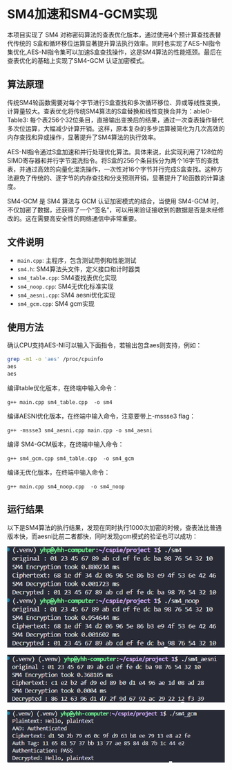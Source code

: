 # SM4加速和SM4-GCM实现

本项目实现了 SM4 对称密码算法的查表优化版本，通过使用4个预计算查找表替代传统的 S盒和循环移位运算显著提升算法执行效率。同时也实现了AES-NI指令集优化,AES-NI指令集可以加速S盒查找操作，这是SM4算法的性能瓶颈。最后在查表优化的基础上实现了SM4-GCM 认证加密模式。

## 算法原理

传统SM4轮函数需要对每个字节进行S盒查找和多次循环移位、异或等线性变换，计算量较大。查表优化将传统SM4算法的S盒替换和线性变换合并为：able0-Table3: 每个表256个32位条目，直接输出变换后的结果，通过一次查表操作替代多次位运算，大幅减少计算开销。这样，原本复杂的多步运算被简化为几次高效的内存查找和异或操作，显著提升了SM4算法的执行效率。

AES-NI指令通过S盒加速和并行处理优化算法。具体来说，此实现利用了128位的SIMD寄存器和并行字节混洗指令。将S盒的256个条目拆分为两个16字节的查找表，并通过高效的向量化混洗操作，一次性对16个字节并行完成S盒查找。这种方法避免了传统的、逐字节的内存查找和分支预测开销，显著提升了轮函数的计算速度。

SM4-GCM 是 SM4 算法与 GCM 认证加密模式的结合，当使用 SM4-GCM 时，不仅加密了数据，还获得了一个“签名”，可以用来验证接收到的数据是否是未经修改的。这在需要高安全性的网络通信中非常重要。

## 文件说明

- `main.cpp`: 主程序，包含测试用例和性能测试
- `sm4.h`: SM4算法头文件，定义接口和计时器类
- `sm4_table.cpp`: SM4查找表优化实现
- `sm4_noop.cpp`: SM4无优化标准实现
- `sm4_aesni.cpp`: SM4 aesni优化实现
- `sm4_gcm.cpp`: SM4 gcm实现

## 使用方法
确认CPU支持AES-NI可以输入下面指令，若输出包含aes则支持，例如：

```bash
grep -m1 -o 'aes' /proc/cpuinfo  
aes
aes
```

编译table优化版本，在终端中输入命令：

` g++ main.cpp sm4_table.cpp  -o sm4 `

编译AESNI优化版本，在终端中输入命令，注意要带上-mssse3 flag：

` g++ -mssse3 sm4_aesni.cpp main.cpp -o sm4_aesni `

编译 SM4-GCM版本，在终端中输入命令：

`g++ sm4_gcm.cpp sm4_table.cpp  -o sm4_gcm`

编译无优化版本，在终端中输入命令：

` g++ main.cpp sm4_noop.cpp  -o sm4_noop `

## 运行结果
以下是SM4算法的执行结果，发现在同时执行1000次加密的时候，查表法比普通版本快，而aesni比前二者都快，同时发现gcm模式的验证也可以成功：

![SM4查找表](./res.png)

![aesni](./aesni.png)

![gcm](./gcm.png)